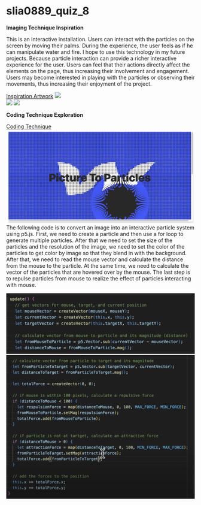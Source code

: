 # slia0889_quiz_8

**Imaging Technique Inspiration**  

This is an interactive installation. Users can interact with the particles on the screen by moving their palms. During the experience, the user feels as if he can manipulate water and fire. I hope to use this technology in my future projects. Because particle interaction can provide a richer interactive experience for the user. Users can feel that their actions directly affect the elements on the page, thus increasing their involvement and engagement. Users may become interested in playing with the particles or observing their movements, thus increasing their enjoyment of the project.  

[Inspiration Artwork](https://www.behance.net/gallery/91186295/Arkhe?tracking_source=search_projects|creative+coding&l=40)
![](images/inspiration1.jpg)  
![](images/inspiration2.jpg)
![](images/inspiration3.jpg)

**Coding Technique Exploration**  

[Coding Technique](https://www.youtube.com/watch?v=_gz8FMduwRc)
![](images/code3.jpg)
The following code is to convert an image into an interactive particle system using p5.js. First, we need to create a particle and then use a for loop to generate multiple particles. After that we need to set the size of the particles and the resolution of the image, we need to set the color of the particles to get color by image so that they blend in with the background. After that, we need to read the mouse vector and calculate the distance from the mouse to the particle. At the same time, we need to calculate the vector of the particles that are hovered over by the mouse. The last step is to repulse particles from mouse to realize the effect of particles interacting with mouse.  

![](images/code1.jpg)
![](images/code2.jpg)